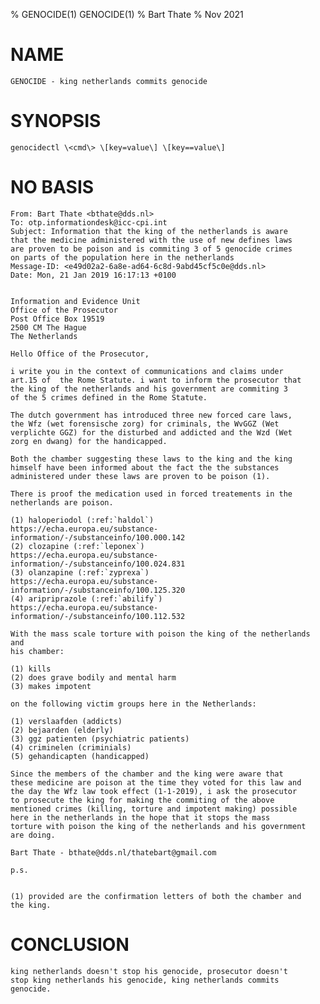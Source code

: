 % GENOCIDE(1) GENOCIDE(1)
% Bart Thate
% Nov 2021

# NAME

    GENOCIDE - king netherlands commits genocide

# SYNOPSIS

    genocidectl \<cmd\> \[key=value\] \[key==value\] 

# NO BASIS

    From: Bart Thate <bthate@dds.nl>
    To: otp.informationdesk@icc-cpi.int
    Subject: Information that the king of the netherlands is aware
    that the medicine administered with the use of new defines laws
    are proven to be poison and is commiting 3 of 5 genocide crimes
    on parts of the population here in the netherlands
    Message-ID: <e49d02a2-6a8e-ad64-6c8d-9abd45cf5c0e@dds.nl>
    Date: Mon, 21 Jan 2019 16:17:13 +0100


    Information and Evidence Unit
    Office of the Prosecutor
    Post Office Box 19519
    2500 CM The Hague
    The Netherlands

    Hello Office of the Prosecutor,

    i write you in the context of communications and claims under
    art.15 of  the Rome Statute. i want to inform the prosecutor that
    the king of the netherlands and his government are commiting 3
    of the 5 crimes defined in the Rome Statute.

    The dutch government has introduced three new forced care laws,
    the Wfz (wet forensische zorg) for criminals, the WvGGZ (Wet 
    verplichte GGZ) for the disturbed and addicted and the Wzd (Wet 
    zorg en dwang) for the handicapped.

    Both the chamber suggesting these laws to the king and the king
    himself have been informed about the fact the the substances
    administered under these laws are proven to be poison (1).
 
    There is proof the medication used in forced treatements in the 
    netherlands are poison.

    (1) haloperiodol (:ref:`haldol`)
    https://echa.europa.eu/substance-information/-/substanceinfo/100.000.142
    (2) clozapine (:ref:`leponex`)
    https://echa.europa.eu/substance-information/-/substanceinfo/100.024.831
    (3) olanzapine (:ref:`zyprexa`)
    https://echa.europa.eu/substance-information/-/substanceinfo/100.125.320
    (4) aripriprazole (:ref:`abilify`)
    https://echa.europa.eu/substance-information/-/substanceinfo/100.112.532

    With the mass scale torture with poison the king of the netherlands and 
    his chamber:

    (1) kills
    (2) does grave bodily and mental harm
    (3) makes impotent

    on the following victim groups here in the Netherlands:

    (1) verslaafden (addicts)
    (2) bejaarden (elderly)
    (3) ggz patienten (psychiatric patients)
    (4) criminelen (criminials)
    (5) gehandicapten (handicapped)

    Since the members of the chamber and the king were aware that
    these medicine are poison at the time they voted for this law and
    the day the Wfz law took effect (1-1-2019), i ask the prosecutor
    to prosecute the king for making the commiting of the above
    mentioned crimes (killing, torture and impotent making) possible
    here in the netherlands in the hope that it stops the mass
    torture with poison the king of the netherlands and his government
    are doing.

    Bart Thate - bthate@dds.nl/thatebart@gmail.com

    p.s.


    (1) provided are the confirmation letters of both the chamber and 
    the king.

# CONCLUSION

    king netherlands doesn't stop his genocide, prosecutor doesn't
    stop king netherlands his genocide, king netherlands commits
    genocide.
